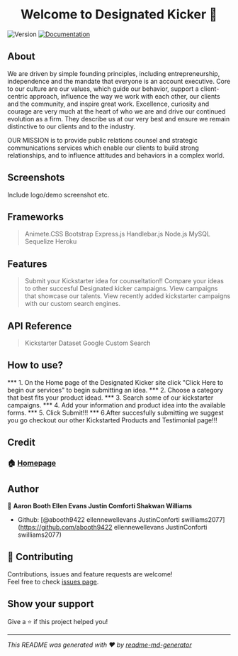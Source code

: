 <h1 align="center">Welcome to Designated Kicker 👋</h1>
<p>
  <img alt="Version" src="https://img.shields.io/badge/version-1.0.0-blue.svg?cacheSeconds=2592000" />
  <a href="https://github.com/ABooth9422/Project2/blob/master/README.md">
    <img alt="Documentation" src="https://img.shields.io/badge/documentation-yes-brightgreen.svg" target="_blank" />
  </a>
</p>

## About
We are driven by simple founding principles, including entrepreneurship, independence and the mandate that everyone is an account executive. Core to our culture are our values, which guide our behavior, support a client-centric approach, influence the way we work with each other, our clients and the community, and inspire great work. Excellence, curiosity and courage are very much at the heart of who we are and drive our continued evolution as a firm. They describe us at our very best and ensure we remain distinctive to our clients and to the industry.

OUR MISSION is to provide public relations counsel and strategic communications services which enable our clients to build strong relationships, and to influence attitudes and behaviors in a complex world.

## Screenshots
Include logo/demo screenshot etc.

## Frameworks
>Animete.CSS
>Bootstrap
>Express.js
>Handlebar.js
>Node.js
>MySQL
>Sequelize
>Heroku

## Features
>Submit your Kickstarter idea for counseltation!!
>Compare your ideas to other succesful Designated kicker campaigns.
>View campaigns that showcase our talents.
>View recently added kickstarter campaigns with our custom search engines.

## API Reference
>Kickstarter Dataset
>Google Custom Search

## How to use?
*** 1. On the Home page of the Designated Kicker site click "Click Here to begin our services" to begin submitting an idea.
*** 2. Choose a category that best fits your product idead.
*** 3. Search some of our kickstarter campaigns. 
*** 4. Add your information and product idea into the available forms. 
*** 5. Click Submit!!!
*** 6.After succesfully submitting we suggest you go checkout our other Kickstarted Products and Testimonial page!!!

## Credit


### 🏠 [Homepage](https://blooming-atoll-38469.herokuapp.com/)

## Author

👤 **Aaron Booth Ellen Evans Justin Comforti Shakwan Williams**

* Github: [@abooth9422 ellennewellevans JustinConforti swilliams2077](https://github.com/abooth9422 ellennewellevans JustinConforti swilliams2077)

## 🤝 Contributing

Contributions, issues and feature requests are welcome!<br />Feel free to check [issues page](https://github.com/ABooth9422/Project2/issues).

## Show your support

Give a ⭐️ if this project helped you!

***
_This README was generated with ❤️ by [readme-md-generator](https://github.com/kefranabg/readme-md-generator)_
